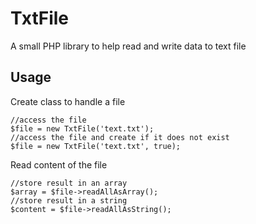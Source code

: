 # TxtFile
A small PHP library to help read and write data to text file

## Usage

Create class to handle a file

```
//access the file
$file = new TxtFile('text.txt'); 
//access the file and create if it does not exist
$file = new TxtFile('text.txt', true); 
```

Read content of the file
```
//store result in an array
$array = $file->readAllAsArray();
//store result in a string
$content = $file->readAllAsString();
```
